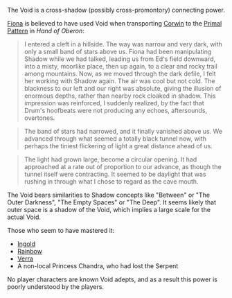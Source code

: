 The Void is a cross-shadow (possibly cross-promontory) connecting power.

[Fiona](FionaOfOberon) is believed to have used Void when transporting [Corwin](CorwinOfOberon) to the [Primal Pattern](PrimalPattern) in _Hand of Oberon_:

> I entered a cleft in a hillside. The way was narrow and very dark, with only a small band of stars above us. Fiona had been manipulating Shadow while we had talked, leading us from Ed's field downward, into a misty, moorlike place, then up again, to a clear and rocky trail among mountains. Now, as we moved through the dark defile, I felt her working with Shadow again. The air was cool but not cold. The blackness to our left and our right was absolute, giving the illusion of enormous depths, rather than nearby rock cloaked in shadow. This impression was reinforced, I suddenly realized, by the fact that Drum's hoofbeats were not producing any echoes, aftersounds, overtones. 

> The band of stars had narrowed, and it finally vanished above us. We advanced through what seemed a totally black tunnel now, with perhaps the tiniest flickering of light a great distance ahead of us.

> The light had grown large, become a circular opening. It had approached at a rate out of proportion to our advance, as though the tunnel itself were contracting. It seemed to be daylight that was rushing in through what I chose to regard as the cave mouth.

The Void bears similarities to Shadow concepts like "Between" or
"The Outer Darkness", "The Empty Spaces" or "The Deep".  It seems likely that
outer space is a shadow of the Void, which implies a large scale
for the actual Void.

Those who seem to have mastered it:
 + [Ingold](IngoldOfBenedict)
 + [Rainbow](RainbowOfDancers)
 + [Verra](DemonGoddessVerra)
 + A non-local Princess Chandra, who had lost the Serpent

No player characters are known Void adepts, and as a result this power
is poorly understood by the players.
